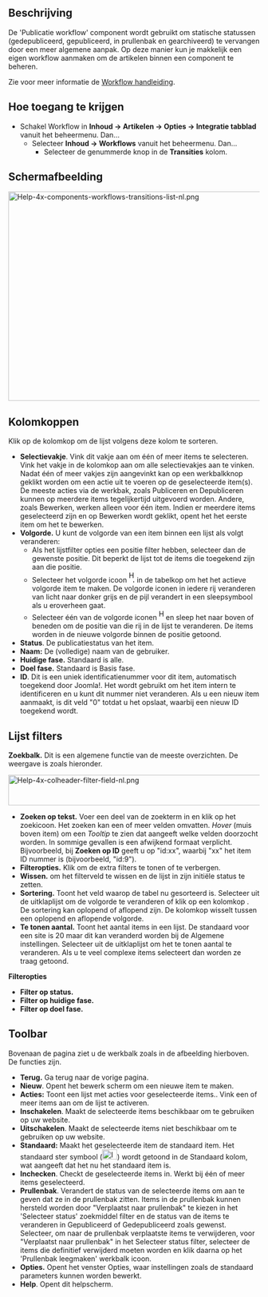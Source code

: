 <!-- Filename: Help4.x:Transitions_List:_Basic_Workflow / Display title: Transities lijst: Basis workflow -->

## Beschrijving

De 'Publicatie workflow' component wordt gebruikt om statische statussen
(gedepubliceerd, gepubliceerd, in prullenbak en gearchiveerd) te
vervangen door een meer algemene aanpak. Op deze manier kun je makkelijk
een eigen workflow aanmaken om de artikelen binnen een component te
beheren.

Zie voor meer informatie de [Workflow
handleiding](https://docs.joomla.org/J4.x:Workflow/nl "J4.x:Workflow/nl").

## Hoe toegang te krijgen

- Schakel Workflow in
  **Inhoud **→** Artikelen **→** Opties **→** Integratie tabblad**
  vanuit het beheermenu. Dan...
  - Selecteer **Inhoud **→** Workflows** vanuit het beheermenu. Dan...
    - Selecteer de genummerde knop in de **Transities** kolom.

## Schermafbeelding

<img
src="https://docs.joomla.org/images/thumb/4/45/Help-4x-components-workflows-transitions-list-nl.png/800px-Help-4x-components-workflows-transitions-list-nl.png"
decoding="async"
srcset="https://docs.joomla.org/images/thumb/4/45/Help-4x-components-workflows-transitions-list-nl.png/1200px-Help-4x-components-workflows-transitions-list-nl.png 1.5x, https://docs.joomla.org/images/4/45/Help-4x-components-workflows-transitions-list-nl.png 2x"
data-file-width="1216" data-file-height="637" width="800" height="419"
alt="Help-4x-components-workflows-transitions-list-nl.png" />

## Kolomkoppen

Klik op de kolomkop om de lijst volgens deze kolom te sorteren.

- **Selectievakje**. Vink dit vakje aan om één of meer items te
  selecteren. Vink het vakje in de kolomkop aan om alle selectievakjes
  aan te vinken. Nadat één of meer vakjes zijn aangevinkt kan op een
  werkbalkknop geklikt worden om een actie uit te voeren op de
  geselecteerde item(s). De meeste acties via de werkbak, zoals
  Publiceren en Depubliceren kunnen op meerdere items tegelijkertijd
  uitgevoerd worden. Andere, zoals Bewerken, werken alleen voor één
  item. Indien er meerdere items geselecteerd zijn en op Bewerken wordt
  geklikt, opent het het eerste item om het te bewerken.
- **Volgorde.** U kunt de volgorde van een item binnen een lijst als
  volgt veranderen:
  - Als het lijstfilter opties een positie filter hebben, selecteer dan
    de gewenste positie. Dit beperkt de lijst tot de items die toegekend
    zijn aan die positie.
  - Selecteer het volgorde icoon <img
    src="https://docs.joomla.org/images/e/ee/Help30-Ordering-colheader-icon.png"
    decoding="async" data-file-width="12" data-file-height="23" width="12"
    height="23" alt="Help30-Ordering-colheader-icon.png" /> in de
    tabelkop om het het actieve volgorde item te maken. De volgorde
    iconen in iedere rij veranderen van licht naar donker grijs en de
    pijl verandert in een sleepsymbool als u eroverheen gaat.
  - Selecteer één van de volgorde iconen <img
    src="https://docs.joomla.org/images/8/87/Help30-Ordering-colheader-grab-bar-icon.png"
    decoding="async" data-file-width="10" data-file-height="21" width="10"
    height="21" alt="Help30-Ordering-colheader-grab-bar-icon.png" /> en
    sleep het naar boven of beneden om de positie van die rij in de
    lijst te veranderen. De items worden in de nieuwe volgorde binnen de
    positie getoond.
- **Status**. De publicatiestatus van het item.
- **Naam:** De (volledige) naam van de gebruiker.
- **Huidige fase.** Standaard is alle.
- **Doel fase.** Standaard is Basis fase.
- **ID**. Dit is een uniek identificatienummer voor dit item,
  automatisch toegekend door Joomla!. Het wordt gebruikt om het item
  intern te identificeren en u kunt dit nummer niet veranderen. Als u
  een nieuw item aanmaakt, is dit veld "0" totdat u het opslaat, waarbij
  een nieuw ID toegekend wordt.

## Lijst filters

**Zoekbalk.** Dit is een algemene functie van de meeste overzichten. De
weergave is zoals hieronder.

<img
src="https://docs.joomla.org/images/8/88/Help-4x-colheader-filter-field-nl.png"
decoding="async" data-file-width="848" data-file-height="61" width="848"
height="61" alt="Help-4x-colheader-filter-field-nl.png" />

- **Zoeken op tekst.** Voer een deel van de zoekterm in en klik op het
  zoekicoon. Het zoeken kan een of meer velden omvatten. *Hover* (muis
  boven item) om een *Tooltip* te zien dat aangeeft welke velden
  doorzocht worden. In sommige gevallen is een afwijkend formaat
  verplicht. Bijvoorbeeld, bij **Zoeken op ID** geeft u op "id:xx",
  waarbij "xx" het item ID nummer is (bijvoorbeeld, "id:9").
- **Filteropties.** Klik om de extra filters te tonen of te verbergen.
- **Wissen.** om het filterveld te wissen en de lijst in zijn initiële
  status te zetten.
- **Sortering.** Toont het veld waarop de tabel nu gesorteerd is.
  Selecteer uit de uitklaplijst om de volgorde te veranderen of klik op
  een kolomkop . De sortering kan oplopend of aflopend zijn. De kolomkop
  wisselt tussen een oplopend en aflopende volgorde.
- **Te tonen aantal.** Toont het aantal items in een lijst. De standaard
  voor een site is 20 maar dit kan veranderd worden bij de Algemene
  instellingen. Selecteer uit de uitklaplijst om het te tonen aantal te
  veranderen. Als u te veel complexe items selecteert dan worden ze
  traag getoond.

**Filteropties**

- **Filter op status.**
- **Filter op huidige fase.**
- **Filter op doel fase.**

## Toolbar

Bovenaan de pagina ziet u de werkbalk zoals in de afbeelding hierboven.
De functies zijn.

- **Terug.** Ga terug naar de vorige pagina.
- **Nieuw**. Opent het bewerk scherm om een nieuwe item te maken.
- **Acties:** Toont een lijst met acties voor geselecteerde items.. Vink
  een of meer items aan om de lijst te activeren.
- **Inschakelen**. Maakt de selecteerde items beschikbaar om te
  gebruiken op uw website.
- **Uitschakelen**. Maakt de selecteerde items niet beschikbaar om te
  gebruiken op uw website.
- **Standaard:** Maakt het geselecteerde item de standaard item. Het
  standaard ster symbool
  (<img src="https://docs.joomla.org/images/7/7e/Icon-16-default.png"
  decoding="async" data-file-width="30" data-file-height="20" width="30"
  height="20" alt="Icon-16-default.png" />) wordt getoond in de
  Standaard kolom, wat aangeeft dat het nu het standaard item is.
- **Inchecken**. Checkt de geselecteerde items in. Werkt bij één of meer
  items geselecteerd.
- **Prullenbak**. Verandert de status van de selecteerde items om aan te
  geven dat ze in de prullenbak zitten. Items in de prullenbak kunnen
  hersteld worden door "Verplaatst naar prullenbak" te kiezen in het
  'Selecteer status' zoekmiddel filter en de status van de items te
  veranderen in Gepubliceerd of Gedepubliceerd zoals gewenst. Selecteer,
  om naar de prullenbak verplaatste items te verwijderen, voor
  "Verplaatst naar prullenbak" in het Selecteer status filter, selecteer
  de items die definitief verwijderd moeten worden en klik daarna op het
  'Prullenbak leegmaken' werkbalk icoon.
- **Opties.** Opent het venster Opties, waar instellingen zoals de
  standaard parameters kunnen worden bewerkt.
- **Help**. Opent dit helpscherm.
